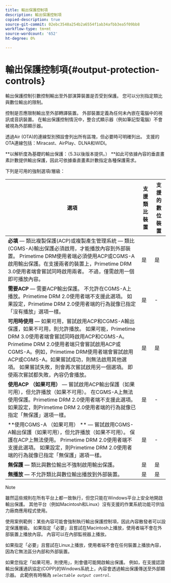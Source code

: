```yaml
---
title: 輸出保護控制項
description: 輸出保護控制項
copied-description: true
source-git-commit: 02ebc3548a254b2a6554f1ab34afbb3ea5f09bb8
workflow-type: tm+mt
source-wordcount: '652'
ht-degree: 0%

---
```


# 輸出保護控制項{#output-protection-controls}

輸出保護控制引數控制輸出至外部演算裝置是否受到保護。 您可以分別指定類比與數位輸出的限制。

控制是否應限制輸出至外部轉譯裝置。 外部裝置定義為任何未內嵌在電腦中的視訊或音訊裝置。 在輸出保護控制情況中，整合式顯示器（例如筆記型電腦）不會被視為外部顯示器。

透過Air (OTA)的連線型別預設會列出所有區塊，但必要時可明確列出。 支援的OTA連線包括：Miracast、AirPlay、DLNA和WIDI。

**以解析度為基礎的輸出保護：（5.3以後版本提供。） **如此可依據內容的垂直畫素計數提供輸出保護，因此可依據垂直畫素計數指定各種保護需求。

下列是可用的強制選項/層級：

| 選項 | 支援類比裝置 | 支援的數位裝置 |
|---|---|---|
| **必填**  — 類比複製保護(ACP)或複製產生管理系統 — 類比(CGMS-A)輸出保護必須啟用，才能播放內容到外部裝置。 Primetime DRM使用者端必須使用ACP或CGMS-A啟用輸出保護。在支援兩者的裝置上，Primetime DRM 3.0使用者端會嘗試同時啟用兩者。 不過，僅需啟用一個即可播放內容。 | 是 | 是 |
| **需要ACP**  — 需要ACP輸出保護。 不允許在CGMS-A上播放。Primetime DRM 2.0使用者端不支援此選項。 如果設定，Primetime DRM 2.0使用者端的行為就像已指定「沒有播放」選項一樣。 | 是 | - |
| **可用時使用**  — 如果可用，嘗試啟用ACP和CGMS-A輸出保護，如果不可用，則允許播放。 如果可能，Primetime DRM 3.0使用者端會嘗試同時啟用ACP和CGMS-A。 Primetime DRM 2.0使用者端只會嘗試啟用ACP或CGMS-A。例如，Primetime DRM使用者端會嘗試啟用ACP或CGMS-A。如果嘗試成功，則無法啟用其他選項。 如果嘗試失敗，則會再次嘗試啟用另一個選項。 即使兩次嘗試都失敗，內容仍會播放。 | 是 | 是 |
| **使用ACP （如果可用）**  — 嘗試啟用ACP輸出保護（如果可用），但允許播放（如果不可用）。 在CGMS-A上無法使用保護。Primetime DRM 2.0使用者端不支援此選項。 如果設定，則Primetime DRM 2.0使用者端的行為就像已指定「無保護」選項一樣。 | 是 | - |
| **使用CGMS-A （如果可用） ** — 嘗試啟用CGMS-A輸出保護（如果可用），但允許播放（如果不可用）。 保護在ACP上無法使用。 Primetime DRM 2.0使用者端不支援此選項。 如果設定，則Primetime DRM 2.0使用者端的行為就像已指定「無保護」選項一樣。 | 是 | - |
| **無保護**  — 類比與數位輸出不強制啟用輸出保護。 | 是 | 是 |
| **無播放**  — 不允許類比與數位輸出播放到外部裝置。 | 是 | 是 |

>[!NOTE]
>
>雖然這些規則在所有平台上都一致執行，但您只能在Windows平台上安全地開啟輸出保護。 其他平台（例如Macintosh和Linux）沒有支援的作業系統功能可供協力廠商應用程式使用。

使用案例範例：某些內容可能會強制執行輸出保護控制項，因此內容散發者可以設定保護層級。 如果指定「必要」且嘗試在Macintosh上播放，使用者端不會在外部裝置上播放內容。 內容可以在內部監視器上播放。

如果指定「必要」且嘗試在Linux上播放，使用者端不會在任何裝置上播放內容，因為它無法區分內部和外部裝置。

如果您指定「如果可用，則使用」，則會儘可能開啟輸出保護。 例如，在支援認證輸出保護通訊協定(COPP)的Windows系統上，內容會透過輸出保護傳送至外部顯示器。 此範例有時稱為 *`selectable output control`*.
